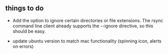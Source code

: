 things to do
------------
    
- Add the option to ignore certain directories or file extensions. The rsync command
line client already supports the --ignore directive, so this should be easy.

- update ubuntu version to match mac functionality (spinning icon, alerts on errors)
